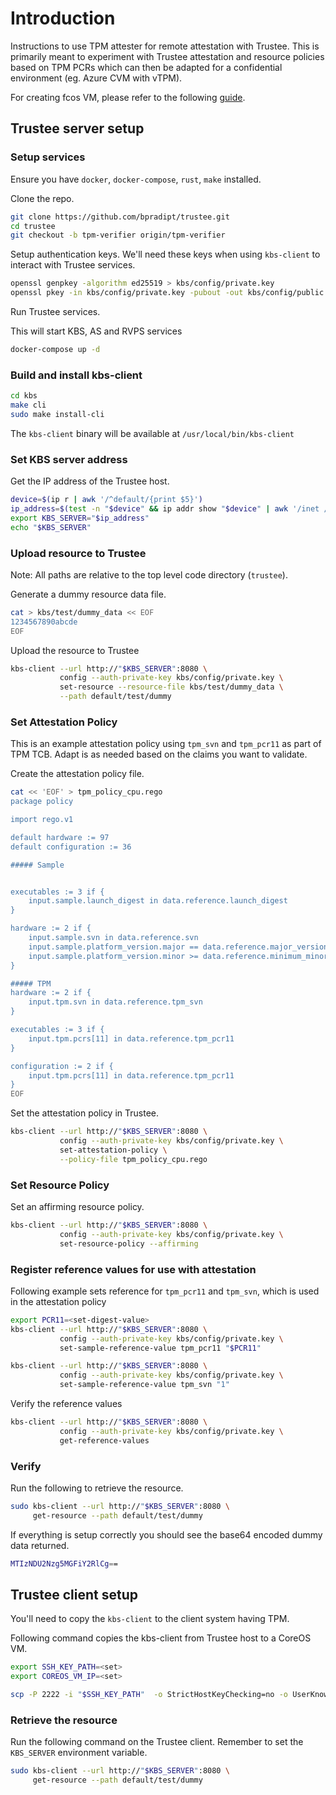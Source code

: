 # Introduction

Instructions to use TPM attester for remote attestation with Trustee. This is primarily meant to
experiment with Trustee attestation and resource policies based on TPM PCRs
which can then be adapted for a confidential environment (eg. Azure CVM with vTPM).

For creating fcos VM, please refer to the following [guide](../README.md).

## Trustee server setup

### Setup services

Ensure you have `docker`, `docker-compose`, `rust`, `make` installed.

Clone the repo.

```sh
git clone https://github.com/bpradipt/trustee.git
cd trustee
git checkout -b tpm-verifier origin/tpm-verifier
```

Setup authentication keys.
We'll need these keys when using `kbs-client` to interact with Trustee services.

```sh
openssl genpkey -algorithm ed25519 > kbs/config/private.key
openssl pkey -in kbs/config/private.key -pubout -out kbs/config/public.pub
```

Run Trustee services.

This will start KBS, AS and RVPS services

```sh
docker-compose up -d
```

### Build and install kbs-client

```sh
cd kbs
make cli
sudo make install-cli
```

The `kbs-client` binary will be available at `/usr/local/bin/kbs-client`

### Set KBS server address

Get the IP address of the Trustee host.

```sh
device=$(ip r | awk '/^default/{print $5}')
ip_address=$(test -n "$device" && ip addr show "$device" | awk '/inet /{print $2}' | cut -d/ -f1)
export KBS_SERVER="$ip_address"
echo "$KBS_SERVER"
```

### Upload resource to Trustee

Note: All paths are relative to the top level code directory (`trustee`).

Generate a dummy resource data file.

```sh
cat > kbs/test/dummy_data << EOF
1234567890abcde
EOF
```

Upload the resource to Trustee

```sh
kbs-client --url http://"$KBS_SERVER":8080 \
           config --auth-private-key kbs/config/private.key \
           set-resource --resource-file kbs/test/dummy_data \
           --path default/test/dummy
```

### Set Attestation Policy

This is an example attestation policy using `tpm_svn` and `tpm_pcr11` as part of TPM TCB.
Adapt is as needed based on the claims you want to validate.

Create the attestation policy file.

```sh
cat << 'EOF' > tpm_policy_cpu.rego
package policy

import rego.v1

default hardware := 97
default configuration := 36

##### Sample


executables := 3 if {
	input.sample.launch_digest in data.reference.launch_digest
}

hardware := 2 if {
	input.sample.svn in data.reference.svn
	input.sample.platform_version.major == data.reference.major_version
	input.sample.platform_version.minor >= data.reference.minimum_minor_version
}

##### TPM
hardware := 2 if {
	input.tpm.svn in data.reference.tpm_svn
}

executables := 3 if {
	input.tpm.pcrs[11] in data.reference.tpm_pcr11
}

configuration := 2 if {
	input.tpm.pcrs[11] in data.reference.tpm_pcr11
}
EOF

```

Set the attestation policy in Trustee.

```sh
kbs-client --url http://"$KBS_SERVER":8080 \
           config --auth-private-key kbs/config/private.key \
           set-attestation-policy \
           --policy-file tpm_policy_cpu.rego
```

### Set Resource Policy

Set an affirming resource policy.

```sh
kbs-client --url http://"$KBS_SERVER":8080 \
           config --auth-private-key kbs/config/private.key \
           set-resource-policy --affirming
```

### Register reference values for use with attestation

Following example sets reference for `tpm_pcr11` and `tpm_svn`, which is used
in the attestation policy

```sh
export PCR11=<set-digest-value>
kbs-client --url http://"$KBS_SERVER":8080 \
           config --auth-private-key kbs/config/private.key \
           set-sample-reference-value tpm_pcr11 "$PCR11"

kbs-client --url http://"$KBS_SERVER":8080 \
           config --auth-private-key kbs/config/private.key \
           set-sample-reference-value tpm_svn "1"
```

Verify the reference values

```sh
kbs-client --url http://"$KBS_SERVER":8080 \
           config --auth-private-key kbs/config/private.key \
           get-reference-values
```

### Verify

Run the following to retrieve the resource.

```sh
sudo kbs-client --url http://"$KBS_SERVER":8080 \
     get-resource --path default/test/dummy
```

If everything is setup correctly you should see the base64 encoded dummy data returned.

```sh
MTIzNDU2Nzg5MGFiY2RlCg==
```

## Trustee client setup

You'll need to copy the `kbs-client` to the client system having TPM.

Following command copies the kbs-client from Trustee host to a CoreOS VM.

```sh
export SSH_KEY_PATH=<set>
export COREOS_VM_IP=<set>

scp -P 2222 -i "$SSH_KEY_PATH"  -o StrictHostKeyChecking=no -o UserKnownHostsFile=/dev/null /usr/local/bin/kbs-client core@"$COREOS_VM_IP":~/kbs-client
```

### Retrieve the resource

Run the following command on the Trustee client. Remember to set the `KBS_SERVER`
environment variable.

```sh
sudo kbs-client --url http://"$KBS_SERVER":8080 \
     get-resource --path default/test/dummy
```
